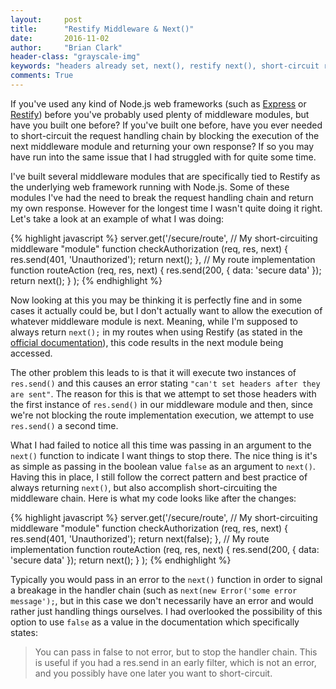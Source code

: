 ```yaml
---
layout:     post
title:      "Restify Middleware & Next()"
date:       2016-11-02
author:     "Brian Clark"
header-class: "grayscale-img"
keywords: "headers already set, next(), restify next(), short-circuit request, node restify"
comments: True
---
```


If you've used any kind of Node.js web frameworks (such as [Express](http://expressjs.com/) or [Restify](http://restify.com/)) before you've probably used plenty of middleware modules, but have you built one before? If you've built one before, have you ever needed to short-circuit the request handling chain by blocking the execution of the next middleware module and returning your own response? If so you may have run into the same issue that I had struggled with for quite some time.

I've built several middleware modules that are specifically tied to Restify as the underlying web framework running with Node.js. Some of these modules I've had the need to break the request handling chain and return my own response. However for the longest time I wasn't quite doing it right. Let's take a look at an example of what I was doing:

{% highlight javascript %}
server.get('/secure/route',
  // My short-circuiting middleware "module"
  function checkAuthorization (req, res, next) {
    res.send(401, 'Unauthorized');
    return next();
  },
  // My route implementation
  function routeAction (req, res, next) {
    res.send(200, { data: 'secure data' });
    return next();
  }
);
{% endhighlight %}

Now looking at this you may be thinking it is perfectly fine and in some cases it actually could be, but I don't actually want to allow the execution of whatever middleware module is next. Meaning, while I'm supposed to always return `next();` in my routes when using Restify (as stated in the [official documentation](http://restify.com/#routing)), this code results in the next module being accessed.

The other problem this leads to is that it will execute two instances of `res.send()` and this causes an error stating `"can't set headers after they are sent"`. The reason for this is that we attempt to set those headers with the first instance of `res.send()` in our middleware module and then, since we're not blocking the route implementation execution, we attempt to use `res.send()` a second time.

What I had failed to notice all this time was passing in an argument to the `next()` function to indicate I want things to stop there. The nice thing is it's as simple as passing in the boolean value `false` as an argument to `next()`. Having this in place, I still follow the correct pattern and best practice of always returning `next()`, but also accomplish short-circuiting the middleware chain. Here is what my code looks like after the changes:

{% highlight javascript %}
server.get('/secure/route',
  // My short-circuiting middleware "module"
  function checkAuthorization (req, res, next) {
    res.send(401, 'Unauthorized');
    return next(false);
  },
  // My route implementation
  function routeAction (req, res, next) {
    res.send(200, { data: 'secure data' });
    return next();
  }
);
{% endhighlight %}

Typically you would pass in an error to the `next()` function in order to signal a breakage in the handler chain (such as `next(new Error('some error message');`, but in this case we don't necessarily have an error and would rather just handling things ourselves. I had overlooked the possibility of this option to use `false` as a value in the documentation which specifically states:
<blockquote>
You can pass in  false to not error, but to stop the handler chain. This is useful if you had a res.send in an early filter, which is not an error, and you possibly have one later you want to short-circuit.
</blockquote>

